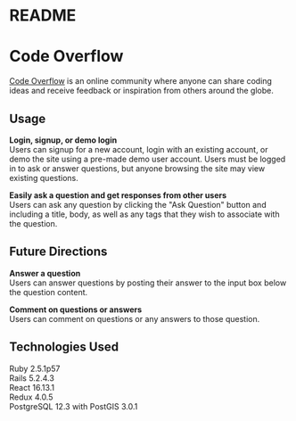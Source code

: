 # README
# Code Overflow
[Code Overflow](https://code-overflow.herokuapp.com/#/) is an online community where anyone can share coding ideas and receive feedback or inspiration from others around the globe. 



## Usage
**Login, signup, or demo login**  
Users can signup for a new account, login with an existing account, or demo the site using a pre-made demo user account. Users must be logged in to ask or answer questions, but anyone browsing the site may view existing questions. 


**Easily ask a question and get responses from other users**  
Users can ask any question by clicking the "Ask Question" button and including a title, body, as well as any tags that they wish to associate with the question.



## Future Directions
**Answer a question**  
Users can answer questions by posting their answer to the input box below the question content.

**Comment on questions or answers**  
Users can comment on questions or any answers to those question.



## Technologies Used
Ruby 2.5.1p57   
Rails 5.2.4.3  
React 16.13.1  
Redux 4.0.5  
PostgreSQL 12.3 with PostGIS 3.0.1  
